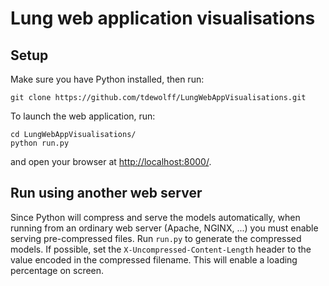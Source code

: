 # Lung web application visualisations

## Setup
Make sure you have Python installed, then run:

	git clone https://github.com/tdewolff/LungWebAppVisualisations.git

To launch the web application, run:

    cd LungWebAppVisualisations/
    python run.py

and open your browser at [http://localhost:8000/](http://localhost:8000/).

## Run using another web server
Since Python will compress and serve the models automatically, when running from an ordinary web server (Apache, NGINX, ...) you must enable serving pre-compressed files. Run `run.py` to generate the compressed models. If possible, set the `X-Uncompressed-Content-Length` header to the value encoded in the compressed filename. This will enable a loading percentage on screen.

